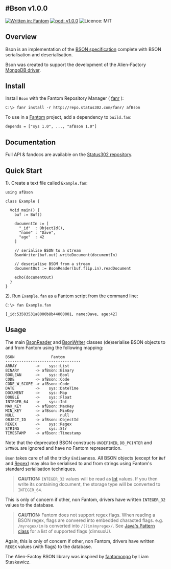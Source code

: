 #Bson v1.0.0
---
[![Written in: Fantom](http://img.shields.io/badge/written%20in-Fantom-lightgray.svg)](http://fantom.org/)
[![pod: v1.0.0](http://img.shields.io/badge/pod-v1.0.0-yellow.svg)](http://www.fantomfactory.org/pods/afBson)
![Licence: MIT](http://img.shields.io/badge/licence-MIT-blue.svg)

## Overview

Bson is an implementation of the [BSON specification](http://bsonspec.org/spec.html) complete with BSON serialisation and deserialisation.

Bson was created to support the development of the Alien-Factory [MongoDB driver](http://pods.fantomfactory.org/pods/afMongo).

## Install

Install `Bson` with the Fantom Repository Manager ( [fanr](http://fantom.org/doc/docFanr/Tool.html#install) ):

    C:\> fanr install -r http://repo.status302.com/fanr/ afBson

To use in a [Fantom](http://fantom.org/) project, add a dependency to `build.fan`:

    depends = ["sys 1.0", ..., "afBson 1.0"]

## Documentation

Full API & fandocs are available on the [Status302 repository](http://repo.status302.com/doc/afBson/).

## Quick Start

1). Create a text file called `Example.fan`:

```
using afBson

class Example {

  Void main() {
    buf := Buf()

    documentIn := [
      "_id"  : ObjectId(),
      "name" : "Dave",
      "age"  : 42
    ]

    // serialise BSON to a stream
    BsonWriter(buf.out).writeDocument(documentIn)

    // deserialise BSOM from a stream
    documentOut := BsonReader(buf.flip.in).readDocument

    echo(documentOut)
  }
}
```

2). Run `Example.fan` as a Fantom script from the command line:

```
C:\> fan Example.fan

[_id:53503531a8000b8b44000001, name:Dave, age:42]
```

## Usage

The main [BsonReader](http://pods.fantomfactory.org/pods/afBson/api/BsonReader) and [BsonWriter](http://pods.fantomfactory.org/pods/afBson/api/BsonWriter) classes (de)serialise BSON objects to and from Fantom using the following mapping:

```
BSON                Fantom
---------------------------------
ARRAY        ->    sys::List
BINARY       -> afBson::Binary
BOOLEAN      ->    sys::Bool
CODE         -> afBson::Code
CODE_W_SCOPE -> afBson::Code
DATE         ->    sys::DateTime
DOCUMENT     ->    sys::Map
DOUBLE       ->    sys::Float
INTEGER_64   ->    sys::Int
MAX_KEY      -> afBson::MaxKey
MIN_KEY      -> afBson::MinKey
NULL         ->         null
OBJECT_ID    -> afBson::ObjectId
REGEX        ->    sys::Regex
STRING       ->    sys::Str
TIMESTAMP    -> afBson::Timestamp
```

Note that the deprecated BSON constructs `UNDEFINED`, `DB_POINTER` and `SYMBOL` are ignored and have no Fantom representation.

`Bson` takes care of all the tricky `Endian`ness. All BSON objects (except for `Buf` and [Regex](http://fantom.org/sidewalk/topic/2266)) may also be serialised to and from strings using Fantom's standard serialisation techniques.

> **CAUTION:** `INTEGER_32` values will be read as [Int](http://fantom.org/doc/sys/Int.html) values. If you then write its containing document, the storage type will be converted to `INTEGER_64`.

This is only of concern if other, non Fantom, drivers have written `INTEGER_32` values to the database.

> **CAUTION:** Fantom does not support regex flags. When reading a BSON regex, flags are convered into embedded characted flags. e.g. `/myregex/im` is converted into `/(?im)myregex/`. See [Java's Pattern class](http://docs.oracle.com/javase/7/docs/api/java/util/regex/Pattern.html#special) for a list of supported flags (dimsuxU).

Again, this is only of concern if other, non Fantom, drivers have written `REGEX` values (with flags) to the database.

The Alien-Factoy BSON library was inspired by [fantomongo](https://bitbucket.org/liamstask/fantomongo) by Liam Staskawicz.

